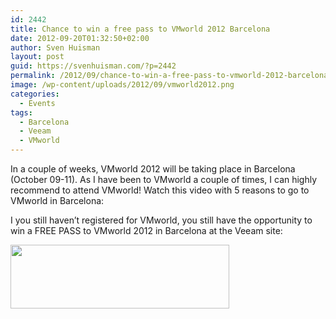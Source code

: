 ```yaml
---
id: 2442
title: Chance to win a free pass to VMworld 2012 Barcelona
date: 2012-09-20T01:32:50+02:00
author: Sven Huisman
layout: post
guid: https://svenhuisman.com/?p=2442
permalink: /2012/09/chance-to-win-a-free-pass-to-vmworld-2012-barcelona/
image: /wp-content/uploads/2012/09/vmworld2012.png
categories:
  - Events
tags:
  - Barcelona
  - Veeam
  - VMworld
---
```

In a couple of weeks, VMworld 2012 will be taking place in Barcelona (October 09-11). As I have been to VMworld a couple of times, I can highly recommend to attend VMworld! Watch this video with 5 reasons to go to VMworld in Barcelona:



I you still haven&#8217;t registered for VMworld, you still have the opportunity to win a FREE PASS to VMworld 2012 in Barcelona at the Veeam site:

[<img class="size-medium wp-image-2444 alignleft" title="live_event_barcelona_351x103" src="https://svenhuisman.com/wp-content/uploads/2012/09/live_event_barcelona_351x103-350x102.png" alt="" width="350" height="102" srcset="https://svenhuisman.com/wp-content/uploads/2012/09/live_event_barcelona_351x103-350x102.png 350w, https://svenhuisman.com/wp-content/uploads/2012/09/live_event_barcelona_351x103.png 351w" sizes="(max-width: 350px) 100vw, 350px" />](http://go.veeam.com/event-vmworld-europe-aug2012-en.html)